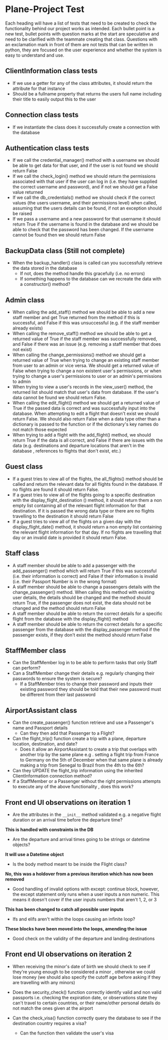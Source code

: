 # Plane-Project Test
Each heading will have a list of tests that need to be created to check the functionality behind our project works as
 intended. Each bullet point is a new test, bullet points with question marks at the start are speculative and need
  to be clarified with the teammate creating that class. Questions with an exclamation mark in front of them are not
   tests that can be written in python, they are focused on the user experience and whether the system is easy to
    understand and use.
## ClientInformation class tests
- If we use a getter for any of the class attributes, it should return the attribute for that instance
- Should be a fullname property that returns the users full name including their title to easily output this to the
 user
## Connection class tests
- If we instantiate the class does it successfully create a connection with the database
## Authentication class tests
- If we call the credential_manager() method with a username we should be able to get data for that user, and if the
 user is not found we should return False
- If we call the check_login() method we should return the permissions associated with that user if the user
 can log in (i.e. they have supplied the correct username and password), and if not we should get a False value returned
- If we call the db_credentials() method we should check if the correct values (the users username, and their
 permissions level) when called, assuming that the users details can be found, if not an exception should be raised
 - If we pass a username and a new password for that username it should return True if the username is found in the
  database and we should be able to check that the password has been changed. If the username cannot be found then we
   should return False
## BackupData class (Still not complete)
- When the backup_handler() class is called can you successfully retrieve the data stored in the database
    - If not, does the method handle this gracefully (i.e. no errors)
    - If something happens to the database can we recreate the data with a constructor() method?
## Admin class
- When calling the add_staff() method we should be able to add a new staff member and get True returned from the
 method if this is successful, and False if this was unsuccessful (e.g. if the staff member already exists)
- When calling the remove_staff() method we should be able to get a returned value of True if the staff member was
 successfully removed, and False if there was an issue (e.g. removing a staff member that does not exist)
- When calling the change_permissions() method we should get a returned value of True when trying to change an
 existing staff member from user to an admin or vice versa. We should get a returned value of False when trying to
  change a non existent user's permissions, or when trying to change a user's permissions to user or an admin's
   permissions to admin
- When trying to view a user's records in the view_user() method, the returned list should match that user's data from
 database. If the user's data cannot be found we should return False.
- When calling the edit_flight() method we should get a returned value of True if the passed data is correct and was
 successfully input into the database. When attempting to edit a flight that doesn't exist we should return False. We
  should also return False when a data type other than a dictionary is passed to the function or if the dictionary's
   key names do not match those expected
- When trying to add a flight with the add_flight() method, we should return True if the data is all correct, and
 False if there are issues with the data (e.g. destinations and departure locations that aren't in the database
 , references to flights that don't exist, etc.)
## Guest class
- If a guest tries to view all of the flights, the all_flights() method should be called and return the relevant data
 for all flights found in the database. If no flights are found it should return False.
- If a guest tries to view all of the flights going to a specific destination with the display_flight_destination
() method, it should return them a non empty list containing all of the relevant flight information for that
 destination. If it is passed the wrong data type or there are no flights travelling to the destination it should
  return False
- If a guest tries to view all of the flights on a given day with the display_flight_date() method, it should return
 a non empty list containing the relevant flight information for that day. If no flights are travelling that day or
  an invalid date is provided it should return False.
## Staff class
- A staff member should be able to add a passenger with the add_passenger() method which will return True if this was
 successful (i.e. their information is correct) and False if their information is invalid (i.e. their Passport Number
  is in the wrong format)
- A staff member should be able to change a passengers details with the change_passenger() method. When calling this
 method with existing user details, the details should be changed and the method should return True, if the passenger
  does not exist, the data should not be changed and the method should return False
- A staff member should be able to return the correct details for a specific flight from the database with the
 display_flight() method
- A staff member should be able to return the correct details for a specific passenger from the database with the
 display_passenger method if the passenger exists, if they don't exist the method should return False
## StaffMember class
- Can the StaffMember log in to be able to perform tasks that only Staff can perform?
- Can a StaffMember change their details e.g. regularly changing their passwords to ensure the system is secure?
    - If a StaffMember tries to change their password and inputs their existing password they should be told that
     their new password must be different from their last password
## AirportAssistant class
- Can the create_passenger() function retrieve and use a Passenger's name and Passport details
    - Can they then add that Passenger to a Flight?
- Can the flight_trip() function create a trip with a plane, departure location, destination, and date?
    - Does it allow an AirportAssistant to create a trip that overlaps with another trip by the same plane e.g
    . setting a flight trip from France to Germany on the 5th of December when that same plane is already making a
     trip from Senegal to Brazil from the 4th to the 6th?
- Can they UPDATE the flight_trip information using the inherited ClientInformation connection method?
- If a StaffMember or a Passenger without the right permissions attempts to execute any of the above functionality
, does this work?

## Front end UI observations on iteration 1
- Are the attributes in the ```__init__``` method validated e.g. a negative flight duration or an arrival time before
 the departure time? 
 
 **This is handled with constraints in the DB**
- Are the departure and arrival times going to be strings or datetime objects? 

**It will use a Datetime object**
- Is the body method meant to be inside the Flight class?

**No, this was a holdover from a previous iteration which has now been removed**
- Good handling of invalid options with except: continue block, however, the except statement only runs when a user
 inputs a non numeric. This means it doesn't cover if the user inputs numbers that aren't 1, 2, or 3

**This has been changed to catch all possible user inputs**
- Ifs and elifs aren't within the loops causing an infinite loop?

**These blocks have been moved into the loops, amending the issue**
- Good check on the validity of the departure and landing destinations

## Front end UI observations on iteration 2

- When receiving the minor's date of birth we should check to see if they're young enough to be considered a minor
, otherwise we could lose money (we should also specify the cutoff age before asking if they are travelling with any
 minors)
 
- Does the security_check() function correctly identify valid and non valid passports i.e. checking the expiration
 date, or observations state they can't travel to certain countries, or their name/other personal details do not
  match the ones given at the airport

- Can the check_visa() function correctly query the database to see if the destination country requires a visa?
    - Can the function then validate the user's visa